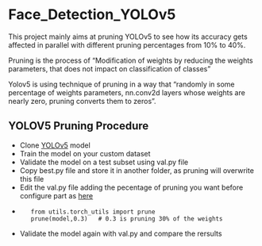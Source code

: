 # Face_Detection_YOLOv5

<p> This project mainly aims at pruning YOLOv5 to see how its accuracy gets affected in parallel with different pruning percentages from 10% to 40%.</p>    

<p> Pruning is the process of “Modification of weights by reducing the weights parameters, that does not impact on classification of classes”  

Yolov5 is using technique of pruning in a way that “randomly in some percentage of weights parameters, nn.conv2d layers whose weights are nearly zero, pruning converts them to zeros”. </p>

## YOLOV5 Pruning Procedure
* Clone [YOLOv5](https://github.com/ultralytics/yolov5.git) model 
* Train the model on your custom dataset
* Validate the model on a test subset using val.py file
* Copy best.py file and store it in another folder, as pruning will overwrite this file
* Edit the val.py file adding the pecentage of pruning you want before configure part as [here](https://medium.com/nerd-for-tech/how-to-prune-sparse-yolov5-da19e1d84a6)  
*        from utils.torch_utils import prune
         prune(model,0.3)   # 0.3 is pruning 30% of the weights 
* Validate the model again with val.py and compare the rersults

